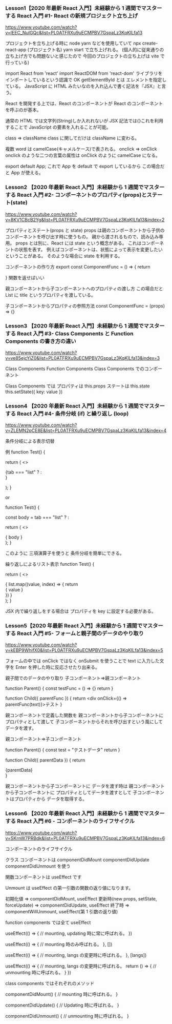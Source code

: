 ### Lesson1【2020 年最新 React 入門】未経験から 1 週間でマスターする React 入門 #1- React の新規プロジェクト立ち上げ

https://www.youtube.com/watch?v=lEEC_NuIGQc&list=PL0ATFRXu9uECMPBV7GspaLz3KqKILfa13

プロジェクトを立ち上げる時に
node yarn などを使用していて
npx create-react-app (プロジェクト名)
yarn start
で立ち上げれる。
(個人的に従来通りの立ち上げ方でも問題ないと感じたので
今回のプロジェクトの立ち上げは vite で行っている)

import React from 'react'
import ReactDOM from 'react-dom'
ライブラリをインポートしているという認識で OK
getElementById とは
エレメントを指定している。
JavaScript に HTML みたいなのを入れ込んで書く記法を『JSX』と言う。

React を開発する上では、React のコンポーネントが React のコンポーネントを呼ぶのが基本。

通常の HTML では文字列(String)しか入れれないが
JSX 記法では{}これを利用することで JavaScript の要素を入れることが可能。

class => className
class に関してだけは className に変わる。

複数 word は camelCase(キャメルケース)で表される。
onclick => onClick
onclick のような二つの言葉の属性は onClick のように camelCase になる。

export default App;
これで App を default で export しているから
この場合だと App が使える。

### Lesson2 【2020 年最新 React 入門】未経験から 1 週間でマスターする React 入門 #2- コンポーネントのプロパティ(props)とステート(state)

https://www.youtube.com/watch?v=8KV1CBcB2Yg&list=PL0ATFRXu9uECMPBV7GspaLz3KqKILfa13&index=2

プロパティとステート(props と state)
props は親のコンポーネントから子供のコンポーネントを呼び出す時に使うもの。
親から渡されるもので、読み込み専用。
props とは別に、React には state という概念がある。
これはコンポーネントの状態を表す。
例えばコンポーネントは、状態によって表示を変更したいということがある。
そのような場合に state を利用する。

コンポーネントの作り方
export const ComponentFunc = () => {
return <div></div>
}
関数を返せばいい

親コンポーネントから子コンポーネントへのプロパティの渡し方
<List title='値'>
この場合だと
List に title というプロパティを渡している。

子コンポーネントからプロパティの参照方法
const ComponentFunc = (props) => {}

### Lesson3 【2020 年最新 React 入門】未経験から 1 週間でマスターする React 入門 #3- Class Components と Function Components の書き方の違い

https://www.youtube.com/watch?v=ve85ejcYiZ0&list=PL0ATFRXu9uECMPBV7GspaLz3KqKILfa13&index=3

Class Components Function Components
Class Components でのコンポーネント

Class Components では
プロパティは
this.props
ステートは
this.state
this.setState({ key: value })

### Lesson4 【2020 年最新 React 入門】未経験から 1 週間でマスターする React 入門 #4- 条件分岐 (if) と繰り返し (loop)

https://www.youtube.com/watch?v=ZLEMN2pCE8E&list=PL0ATFRXu9uECMPBV7GspaLz3KqKILfa13&index=4

条件分岐による表示切替

例
function Test() {

return (
<>

<div>
{tab === "list" ? <List /> : <Form />}
</div>
</>
);
}

or

function Test() {

const body = tab === "list" ? <List /> : <Form />

return (
<>

<div>
{ body }
</div>
</>
);
}

このように
三項演算子を使うと
条件分岐を簡単にできる。

繰り返しによるリスト表示
function Test() {

return (
<>

<div>
{
    list.map((value, index) => {
        return <div key={index}>{ value }</div>
    })
}
</div>
</>
);
}

JSX 内で繰り返しをする場合は
プロパティを key に設定する必要がある。

### Lesson5【2020 年最新 React 入門】未経験から 1 週間でマスターする React 入門 #5- フォームと親子間のデータのやり取り

https://www.youtube.com/watch?v=kEBP9WhifX0&list=PL0ATFRXu9uECMPBV7GspaLz3KqKILfa13&index=5

フォームの中では
onClick ではなく
onSubmit を使うことで
text に入力した文字を
Enter を押した時に反応させたり出来る。

親子間でのデータのやり取り
子コンポーネント=>親コンポーネント

function Parent() {
const testFunc = () => {}
return <Child parentFunc={testFunc} />
}

function Child({ parentFunc }) {
return <div onClick={() => parentFunc(text)}>テスト</div>
}

親コンポーネントで定義した関数を
親コンポーネントから子コンポーネントに
プロパティとして渡して
子コンポーネントからそれを呼び出すという風にして
データを渡す。

親コンポーネント=>子コンポーネント

function Parent() {
const test = "テストデータ"
return <Child parentData={test} />
}

function Child({ parentData }) {
return <div>{parentData}</div>
}

親コンポーネントから子コンポーネントに
データを渡す時は
親コンポーネントから子コンポーネントに
プロパティとしてデータを渡すとして
子コンポーネントはプロパティから
データを取得する。

### Lesson6 【2020 年最新 React 入門】未経験から 1 週間でマスターする React 入門 #6 - コンポーネントのライフサイクル

https://www.youtube.com/watch?v=SKrnW7PRBdk&list=PL0ATFRXu9uECMPBV7GspaLz3KqKILfa13&index=6

コンポーネントのライフサイクル

クラス コンポーネントは componentDidMount componentDidUpdate componentDidUnmount を使う

関数コンポーネントは useEffect です

Unmount は useEffect の第一引数の関数の返り値になります。

初期化値 => componentDidMount, useEffect
更新時(new props, setState, forceUpdate) => componentDidUpdate, useEffect
終了時 => componentWillUnmount, useEffect(第 1 引数の返り値)

function components では全て useEffect

useEffect(() => {
// mounting, updating 時に常に呼ばれる。
})

useEffect(() => {
// mounting 時のみ呼ばれる。
}, [])

useEffect(() => {
// mounting, langs の変更時に呼ばれる。
}, [langs])

useEffect(() => {
// mounting, langs の変更時に呼ばれる。
return () => {
// unmounting 時に呼ばれる。
}
})

class components ではそれぞれのメソッド

componentDidMount() {
// mounting 時に呼ばれる。
}

componentDidUpdate() {
// Updating 時に呼ばれる。
}

componentDidUnmount() {
// unmounting 時に呼ばれる。
}
